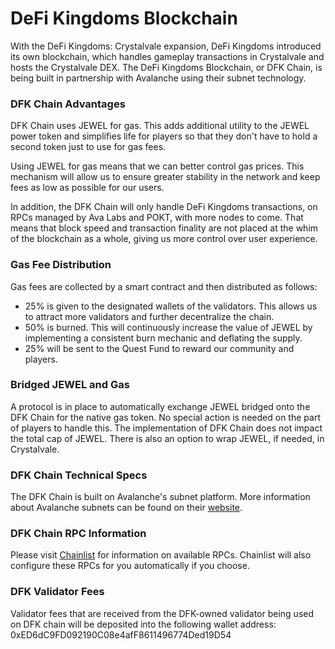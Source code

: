 # DeFi Kingdoms Blockchain

With the DeFi Kingdoms: Crystalvale expansion, DeFi Kingdoms introduced its own blockchain, which handles gameplay transactions in Crystalvale and hosts the Crystalvale DEX. The DeFi Kingdoms Blockchain, or DFK Chain, is being built in partnership with Avalanche using their subnet technology.

### DFK Chain Advantages

DFK Chain uses JEWEL for gas. This adds additional utility to the JEWEL power token and simplifies life for players so that they don't have to hold a second token just to use for gas fees.&#x20;

Using JEWEL for gas means that we can better control gas prices. This mechanism will allow us to ensure greater stability in the network and keep fees as low as possible for our users.&#x20;

In addition, the DFK Chain will only handle DeFi Kingdoms transactions, on RPCs managed by Ava Labs and POKT, with more nodes to come. That means that block speed and transaction finality are not placed at the whim of the blockchain as a whole, giving us more control over user experience.

### Gas Fee Distribution

Gas fees are collected by a smart contract and then distributed as follows:

* 25% is given to the designated wallets of the validators. This allows us to attract more validators and further decentralize the chain.
* 50% is burned. This will continuously increase the value of JEWEL by implementing a consistent burn mechanic and deflating the supply.
* 25% will be sent to the Quest Fund to reward our community and players.

### Bridged JEWEL and Gas

A protocol is in place to automatically exchange JEWEL bridged onto the DFK Chain for the native gas token. No special action is needed on the part of players to handle this. The implementation of DFK Chain does not impact the total cap of JEWEL. There is also an option to wrap JEWEL, if needed, in Crystalvale.

### DFK Chain Technical Specs

The DFK Chain is built on Avalanche's subnet platform. More information about Avalanche subnets can be found on their [website](https://docs.avax.network/build/tutorials/platform/subnets/).

### DFK Chain RPC Information

Please visit [Chainlist](https://chainlist.org/?search=dfk) for information on available RPCs. Chainlist will also configure these RPCs for you automatically if you choose.

### DFK Validator Fees

Validator fees that are received from the DFK-owned validator being used on DFK chain will be deposited into the following wallet address:\
0xED6dC9FD092190C08e4afF8611496774Ded19D54
